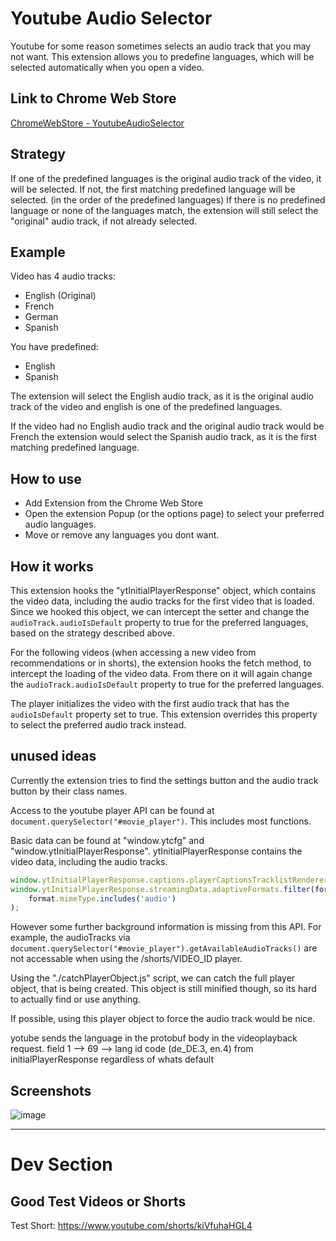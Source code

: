 # Youtube Audio Selector

Youtube for some reason sometimes selects an audio track that you may not want.
This extension allows you to predefine languages, which will be selected automatically when you open a video.

## Link to Chrome Web Store
[ChromeWebStore - YoutubeAudioSelector]( https://chromewebstore.google.com/detail/youtube-audio-selector/oekkkogcccckecdkgnlnbblcfiafehaj)

## Strategy

If one of the predefined languages is the original audio track of the video, it will be selected.
If not, the first matching predefined language will be selected. (in the order of the predefined languages)
If there is no predefined language or none of the languages match, the extension will still select the "original" audio track, if not already selected.

## Example

Video has 4 audio tracks:

- English (Original)
- French
- German
- Spanish

You have predefined:

- English
- Spanish

The extension will select the English audio track, as it is the original audio track of the video and english is one of the predefined languages.

If the video had no English audio track and the original audio track would be French the extension would select the Spanish audio track, as it is the first matching predefined language.

## How to use

- Add Extension from the Chrome Web Store
- Open the extension Popup (or the options page) to select your preferred audio languages.
- Move or remove any languages you dont want.

## How it works

This extension hooks the "ytInitialPlayerResponse" object, which contains the video data, including the audio tracks for the first video that is loaded.
Since we hooked this object, we can intercept the setter and change the `audioTrack.audioIsDefault` property to true for the preferred languages,
based on the strategy described above.

For the following videos (when accessing a new video from recommendations or in shorts), the extension hooks the fetch method, to intercept the loading of the video data. From there on it will again change the `audioTrack.audioIsDefault` property to true for the preferred languages.

The player initializes the video with the first audio track that has the `audioIsDefault` property set to true.
This extension overrides this property to select the preferred audio track instead.

## unused ideas

Currently the extension tries to find the settings button and the audio track button by their class names.

Access to the youtube player API can be found at `document.querySelector("#movie_player")`.
This includes most functions.

Basic data can be found at "window.ytcfg" and "window.ytInitialPlayerResponse".
ytInitialPlayerResponse contains the video data, including the audio tracks.

```js
window.ytInitialPlayerResponse.captions.playerCaptionsTracklistRenderer.audioTracks;
window.ytInitialPlayerResponse.streamingData.adaptiveFormats.filter(format =>
	format.mimeType.includes('audio')
);
```

However some further background information is missing from this API.
For example, the audioTracks via `document.querySelector("#movie_player").getAvailableAudioTracks()` are not accessable when using the /shorts/VIDEO_ID player.

Using the "./catchPlayerObject.js" script, we can catch the full player object, that is being created.
This object is still minified though, so its hard to actually find or use anything.

If possible, using this player object to force the audio track would be nice.

yotube sends the language in the protobuf body in the videoplayback request. field 1 --> 69 --> lang id code (de_DE.3, en.4) from initialPlayerResponse 
regardless of whats default 

## Screenshots

![image](https://github.com/user-attachments/assets/dd36aa1a-7912-4f0c-954c-35f269fb54cf)

---

# Dev Section

## Good Test Videos or Shorts

Test Short:
https://www.youtube.com/shorts/kiVfuhaHGL4
